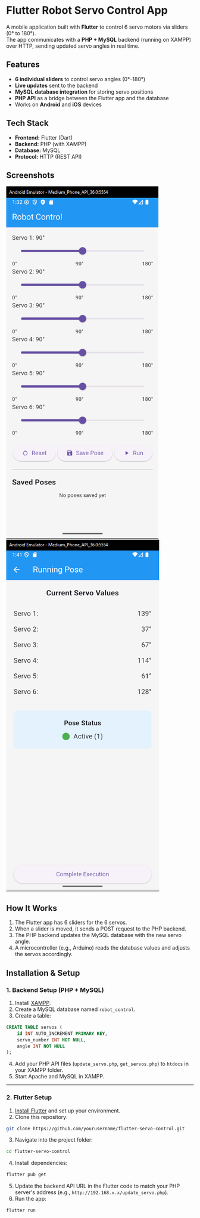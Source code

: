# Flutter Robot Servo Control App

A mobile application built with **Flutter** to control 6 servo motors via sliders (0° to 180°).  
The app communicates with a **PHP + MySQL** backend (running on XAMPP) over HTTP, sending updated servo angles in real time.

## Features

- **6 individual sliders** to control servo angles (0°–180°)
- **Live updates** sent to the backend
- **MySQL database integration** for storing servo positions
- **PHP API** as a bridge between the Flutter app and the database
- Works on **Android** and **iOS** devices

## Tech Stack

- **Frontend:** Flutter (Dart)
- **Backend:** PHP (with XAMPP)
- **Database:** MySQL
- **Protocol:** HTTP (REST API)

## Screenshots

![Screenshot 1](Screenshot_1.png)
![Screenshot 2](Screenshot_2.png)

## How It Works

1. The Flutter app has 6 sliders for the 6 servos.
2. When a slider is moved, it sends a POST request to the PHP backend.
3. The PHP backend updates the MySQL database with the new servo angle.
4. A microcontroller (e.g., Arduino) reads the database values and adjusts the servos accordingly.

## Installation & Setup

### 1. Backend Setup (PHP + MySQL)
1. Install [XAMPP](https://www.apachefriends.org/).
2. Create a MySQL database named `robot_control`.
3. Create a table:

```sql
CREATE TABLE servos (
    id INT AUTO_INCREMENT PRIMARY KEY,
    servo_number INT NOT NULL,
    angle INT NOT NULL
);
```

4. Add your PHP API files (`update_servo.php`, `get_servos.php`) to `htdocs` in your XAMPP folder.
5. Start Apache and MySQL in XAMPP.

---

### 2. Flutter Setup
1. [Install Flutter](https://docs.flutter.dev/get-started/install) and set up your environment.
2. Clone this repository:
```bash
git clone https://github.com/yourusername/flutter-servo-control.git
```
3. Navigate into the project folder:
```bash
cd flutter-servo-control
```
4. Install dependencies:
```bash
flutter pub get
```
5. Update the backend API URL in the Flutter code to match your PHP server's address (e.g., `http://192.168.x.x/update_servo.php`).
6. Run the app:
```bash
flutter run
```
